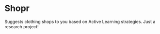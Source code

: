 Shopr
=====

Suggests clothing shops to you based on Active Learning strategies. Just a research project!
